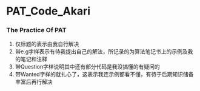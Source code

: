 # PAT_Code_Akari
### The Practice Of PAT
1. 仅标题的表示由我自行解决
2. 带e.g字样表示有待我提出自己的解法，所记录的为算法笔记书上的示例及我的笔记和注释
3. 带Question字样说明其中还有部分代码是我没搞懂的有疑问的
4. 带Wanted字样的就扎心了，这表示我连示例都看不懂，有待于后期知识储备丰富后再行解决
